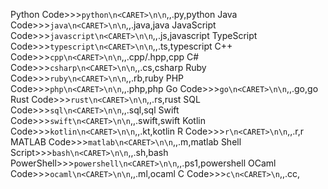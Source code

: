 
Python Code>>>```python\n<CARET>\n\n```,,.py,python
Java Code>>>```java\n<CARET>\n\n```,,.java,java
JavaScript Code>>>```javascript\n<CARET>\n\n```,,.js,javascript
TypeScript Code>>>```typescript\n<CARET>\n\n```,,.ts,typescript
C++ Code>>>```cpp\n<CARET>\n\n```,,.cpp/.hpp,cpp
C# Code>>>```csharp\n<CARET>\n\n```,,.cs,csharp
Ruby Code>>>```ruby\n<CARET>\n\n```,,.rb,ruby
PHP Code>>>```php\n<CARET>\n\n```,,.php,php
Go Code>>>```go\n<CARET>\n\n```,,.go,go
Rust Code>>>```rust\n<CARET>\n\n```,,.rs,rust
SQL Code>>>```sql\n<CARET>\n\n```,,.sql,sql
Swift Code>>>```swift\n<CARET>\n\n```,,.swift,swift
Kotlin Code>>>```kotlin\n<CARET>\n\n```,,.kt,kotlin
R Code>>>```r\n<CARET>\n\n```,,.r,r
MATLAB Code>>>```matlab\n<CARET>\n\n```,,.m,matlab
Shell Script>>>```bash\n<CARET>\n\n```,,.sh,bash
PowerShell>>>```powershell\n<CARET>\n\n```,,.ps1,powershell
OCaml Code>>>```ocaml\n<CARET>\n\n```,,.ml,ocaml
C Code>>>```c\n<CARET>\n```,,.cc,






